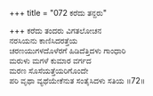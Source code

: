 +++
title = "072 ಕರೆದು ತನ್ದರು"

+++
ಕರೆದು ತಂದರು ವಿಗತಲೋಚನ  
ನರಸಿಯನು ಕಾಣಿಸಿದರತ್ತೆಯ  
ಚರಣಯುಗಳದೊಳೆರಗೆ ಹಿಡಿದೆತ್ತಿದಳು ಗಾಂಧಾರಿ  
ಮರುಳು ಮಗಳೆ ಕುಮಾರ ವರ್ಗದ  
ಮರಣ ಸೊಸೆಯತ್ತೆಯರಿಗೊಂದೇ  
ಪರಿ ವೃಥಾ ವ್ಯಥೆಯೇಕೆನುತ ಸಂತೈಸಿದಳು ಸತಿಯ      ॥72॥